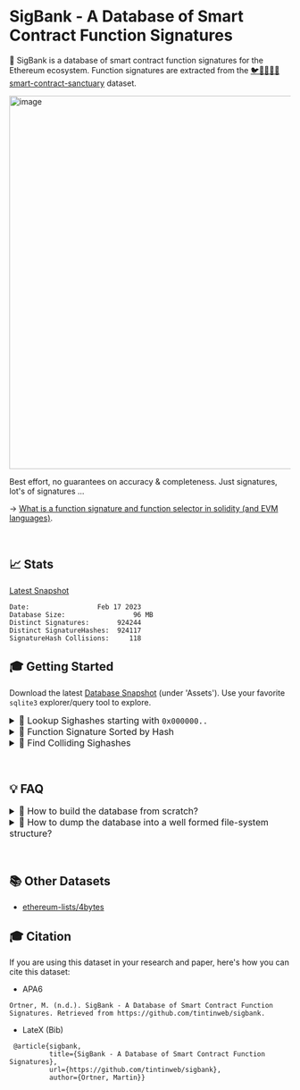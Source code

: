 # SigBank - A Database of Smart Contract Function Signatures

🏦 SigBank is a database of smart contract function signatures for the Ethereum ecosystem. Function signatures are extracted from the [🐦🌴🌴🌴🦕 smart-contract-sanctuary](https://github.com/tintinweb/smart-contract-sanctuary) dataset. 


<img width="668" alt="image" src="https://user-images.githubusercontent.com/2865694/219795455-9d20e054-17d9-466b-ab02-e98b5ab248d1.png">


Best effort, no guarantees on accuracy & completeness. Just signatures, lot's of signatures ...

→ [What is a function signature and function selector in solidity (and EVM languages)](https://ethereum.stackexchange.com/questions/135205/what-is-a-function-signature-and-function-selector-in-solidity-and-evm-language).

&nbsp;

## 📈 Stats

[Latest Snapshot](https://github.com/tintinweb/sigbank/releases)

```
Date:                 Feb 17 2023
Database Size:                 96 MB
Distinct Signatures:       924244
Distinct SignatureHashes:  924117
SignatureHash Collisions:     118
```

## 🎓 Getting Started

Download the latest [Database Snapshot](https://github.com/tintinweb/sigbank/releases) (under 'Assets'). Use your favorite `sqlite3` explorer/query tool to explore.

<details>
  <summary style='font-size:12pt'>🔸 Lookup Sighashes starting with <code>0x000000..</code></summary>

```sql
SELECT sighash, signature
FROM signatures
WHERE sighash LIKE "000000%";
```
<img width="668" alt="image" src="https://user-images.githubusercontent.com/2865694/219795705-16e262b3-6a2d-4205-8aba-057f9088b48e.png">


</details>

<details>
  <summary style='font-size:12pt'>🔸 Function Signature Sorted by Hash</summary>

```sql
SELECT sighash, signature
FROM signatures
ORDER BY sighash;
```
<img width="668" alt="image" src="https://user-images.githubusercontent.com/2865694/219795654-80eb131b-12b2-4b2d-81ea-b31d0df208c5.png">


</details>

<details>
  <summary style='font-size:12pt'>🔸 Find Colliding Sighashes</summary>

```sql
SELECT 
    sighash,
    signature,
    COUNT(sighash) as `cnt`
FROM signatures
GROUP by sighash
HAVING cnt > 1
order by cnt DESC
```

<img width="668" alt="image" src="https://user-images.githubusercontent.com/2865694/219795608-5e42c74d-f872-4cee-9c05-6b7636a06293.png">


</details>

&nbsp;

## 💡 FAQ


<details>
  <summary style='font-size:12pt'>🔸 How to build the database from scratch?</summary>

1. clone the [🐦🌴🌴🌴🦕 smart-contract-sanctuary](https://github.com/tintinweb/smart-contract-sanctuary)
2. ensure submodules are all checked out, else run `git submodule init [ethereum|polygon|...] --depth=1`
3. run the signature extraction tool on all solidity files. hint: split up the work, run multiple processes and let them feed into the same database.

here's an example:

```
⚡ ⇒ git clone --recursive --depth1 https://github.com/tintinweb/smart-contract-sanctuary
⚡ ⇒ _utils/signaturesToDb.js "./smart-contract-sanctuary/**/*.sol" 
```

</details>


<details>
  <summary style='font-size:12pt'>🔸 How to dump the database into a well formed file-system structure?</summary>

```
⚡ ⇒ _utils/exportToFs.js
```

</details>

&nbsp;

## 📚 Other Datasets

* [ethereum-lists/4bytes](https://github.com/ethereum-lists/4bytes)


## 🎓 Citation

If you are using this dataset in your research and paper, here's how you can cite this dataset: 

- APA6
```
Ortner, M. (n.d.). SigBank - A Database of Smart Contract Function Signatures. Retrieved from https://github.com/tintinweb/sigbank.
```

- LateX (Bib)
```
 @article{sigbank, 
          title={SigBank - A Database of Smart Contract Function Signatures}, 
          url={https://github.com/tintinweb/sigbank}, 
          author={Ortner, Martin}} 
 ```
